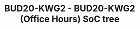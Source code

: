 ---
categories:
- bud20
description: During the SoC tree office hours, developers and maintainers can come
  see Arnd Bergmann and discuss merging new patches, coming platforms or issues that
  have come up with the kernel or the process.
image:
  featured: 'true'
  path: https://static.linaro.org/connect/bud20/images/BUD20-KWG2.png
session_id: BUD20-KWG2
session_speakers:
- speaker_bio: Arnd Bergmann has been with Linaro since almost the beginning. He's
    worked on the kernel across many CPU architectures over his career is and currently
    co-maintaining the soc tree that is used for merging platform support into the
    kernel.
  speaker_company: Linaro Ltd
  speaker_image: http://avatars.sched.co/a/84/7368397/avatar.jpg.320x320px.jpg?a6a
  speaker_name: Arnd Bergmann
  speaker_position: Kernel Maintainer, SoC support
  speaker_role: attendee, speaker
session_track: Linux Kernel
tag: session
tags: Linux Kernel
title: BUD20-KWG2 - BUD20-KWG2 (Office Hours) SoC tree
---